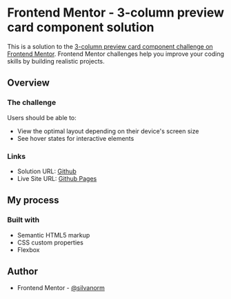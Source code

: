 # Frontend Mentor - 3-column preview card component solution

This is a solution to the [3-column preview card component challenge on Frontend Mentor](https://www.frontendmentor.io/challenges/3column-preview-card-component-pH92eAR2-). Frontend Mentor challenges help you improve your coding skills by building realistic projects.

## Overview

### The challenge

Users should be able to:

- View the optimal layout depending on their device's screen size
- See hover states for interactive elements

### Links

- Solution URL: [Github](https://github.com/silvanorm/3-column-preview-card-component)
- Live Site URL: [Github Pages](https://silvanorm.github.io/3-column-preview-card-component)

## My process

### Built with

- Semantic HTML5 markup
- CSS custom properties
- Flexbox

## Author

- Frontend Mentor - [@silvanorm](https://www.frontendmentor.io/profile/silvanorm)
